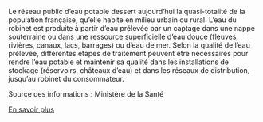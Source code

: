 Le réseau public d’eau potable dessert aujourd’hui la quasi-totalité de la population française, qu’elle habite en milieu urbain ou rural. L’eau du robinet est produite à partir d’eau prélevée par un captage dans une nappe souterraine ou dans une ressource superficielle d’eau douce (fleuves, rivières, canaux, lacs, barrages) ou d’eau de mer. Selon la qualité de l’eau prélevée, différentes étapes de traitement peuvent être nécessaires pour rendre l’eau potable et maintenir sa qualité dans les installations de stockage (réservoirs, châteaux d’eau) et dans les réseaux de distribution, jusqu’au robinet du consommateur.


Source des informations : Ministère de la Santé

[En savoir plus](https://carto.atlasante.fr/1/ars_metropole_udi_infofactures.map)
